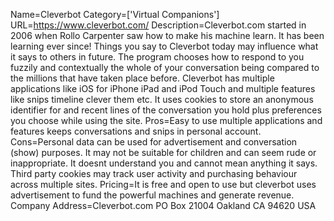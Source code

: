 Name=Cleverbot
Category=['Virtual Companions']
URL=https://www.cleverbot.com/
Description=Cleverbot.com started in 2006 when Rollo Carpenter saw how to make his machine learn. It has been learning ever since! Things you say to Cleverbot today may influence what it says to others in future. The program chooses how to respond to you fuzzily and contextually the whole of your conversation being compared to the millions that have taken place before. Cleverbot has multiple applications like iOS for iPhone iPad and iPod Touch and multiple features like snips timeline clever them etc. It uses cookies to store an anonymous identifier for and recent lines of the conversation you hold plus preferences you choose while using the site.
Pros=Easy to use multiple applications and features keeps conversations and snips in personal account.
Cons=Personal data can be used for advertisement and conversation (show) purposes. It may not be suitable for children and can seem rude or inappropriate. It doesnt understand you and cannot mean anything it says. Third party cookies may track user activity and purchasing behaviour across multiple sites.
Pricing=It is free and open to use but cleverbot uses advertisement to fund the powerful machines and generate revenue.
Company Address=Cleverbot.com PO Box 21004 Oakland CA 94620 USA
